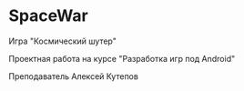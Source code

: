 
# SpaceWar

Игра "Космический шутер"

Проектная работа на курсе "Разработка игр под Android"

Преподаватель Алексей Кутепов
